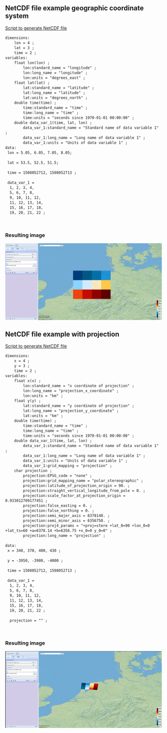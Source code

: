 


## NetCDF file example geographic coordinate system
[Script to generate NetCDF file](https://github.com/KNMI/adaguc-server/blob/master/doc/format_standard/scripts/generate_example_file_grid_format_lat_lon.py)

``` 
dimensions:
    lon = 4 ;
    lat = 3 ;
    time = 2 ; 
variables:
    float lon(lon) ;
        lon:standard_name = "longitude" ;
        lon:long_name = "longitude" ;
        lon:units = "degrees_east" ;
    float lat(lat) ;
        lat:standard_name = "latitude" ;
        lat:long_name = "latitude" ;
        lat:units = "degrees_north" ;
    double time(time) ;
        time:standard_name = "time" ;
        time:long_name = "time" ;
        time:units = "seconds since 1970-01-01 00:00:00" ;
    double data_var_1(time, lat, lon) ;
        data_var_1:standard_name = "Standard name of data variable 1" ;
        data_var_1:long_name = "Long name of data variable 1" ;
        data_var_1:units = "Units of data variable 1" ;
data:
 lon = 5.05, 6.05, 7.05, 8.05;
 
 lat = 53.5, 52.5, 51.5;
 
 time = 1508052712, 1508052713 ;
  
 data_var_1 =
  1, 2, 3, 4,
  5, 6, 7, 8,
  9, 10, 11, 12,
  11, 12, 13, 14,
  15, 16, 17, 18,
  19, 20, 21, 22 ;

 
```

### Resulting image
![Grid format example](images/grid_format_lat_lon_example_1.png)


## NetCDF file example with projection
[Script to generate NetCDF file](https://github.com/KNMI/adaguc-server/blob/master/doc/format_standard/scripts/generate_example_file_grid_format_proj.py)

``` 
dimensions:
    x = 4 ;
    y = 3 ;
    time = 2 ; 
variables:
    float x(x) ;
        lon:standard_name = "x coordinate of projection" ;
        lon:long_name = "projection_x_coordinate" ;
        lon:units = "km" ;
    float y(y) ;
        lat:standard_name = "y coordinate of projection" ;
        lat:long_name = "projection_y_coordinate" ;
        lat:units = "km" ;
    double time(time) ;
        time:standard_name = "time" ;
        time:long_name = "time" ;
        time:units = "seconds since 1970-01-01 00:00:00" ;
    double data_var_1(time, lat, lon) ;
        data_var_1:standard_name = "Standard name of data variable 1" ;
        data_var_1:long_name = "Long name of data variable 1" ;
        data_var_1:units = "Units of data variable 1" ;
        data_var_1:grid_mapping = "projection" ;
    char projection ;
        projection:EPSG_code = "none" ;
        projection:grid_mapping_name = "polar_stereographic" ;
        projection:latitude_of_projection_origin = 90. ;
        projection:straight_vertical_longitude_from_pole = 0. ;
        projection:scale_factor_at_projection_origin = 0.933012709177451 ;
        projection:false_easting = 0. ;
        projection:false_northing = 0. ;
        projection:semi_major_axis = 6378140. ;
        projection:semi_minor_axis = 6356750. ;
        projection:proj4_params = "+proj=stere +lat_0=90 +lon_0=0 +lat_ts=60 +a=6378.14 +b=6356.75 +x_0=0 y_0=0" ;
        projection:long_name = "projection" ;
    
data:
 x = 340, 370, 400, 430 ;

 y = -3950, -3980, -4000 ;
 
 time = 1508052712, 1508052713 ;
  
 data_var_1 =
  1, 2, 3, 4,
  5, 6, 7, 8,
  9, 10, 11, 12,
  11, 12, 13, 14,
  15, 16, 17, 18,
  19, 20, 21, 22 ;
  
  projection = "" ;

 
```

### Resulting image
![Grid format example](images/grid_format_proj_example_1.png)